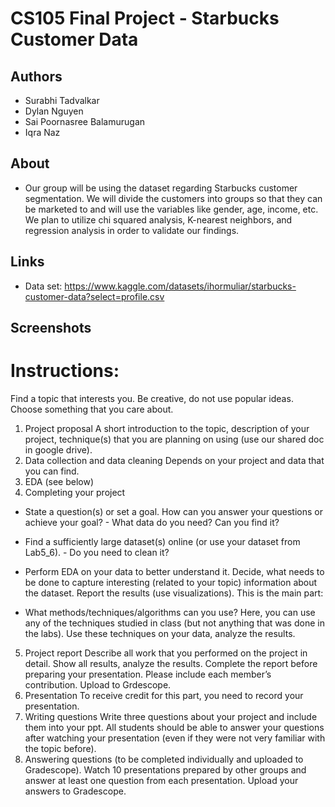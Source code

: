 # CS105 Final Project - Starbucks Customer Data

## Authors
 * Surabhi Tadvalkar 
 * Dylan Nguyen
 * Sai Poornasree Balamurugan
 * Iqra Naz  

## About
  * Our group will be using the dataset regarding Starbucks customer segmentation. We will divide the customers into groups so that they can be marketed to and will use the variables like gender, age, income, etc. We plan to utilize chi squared analysis, K-nearest neighbors, and regression analysis in order to validate our findings.

## Links
 * Data set: https://www.kaggle.com/datasets/ihormuliar/starbucks-customer-data?select=profile.csv

## Screenshots

# Instructions:

Find a topic that interests you. Be creative, do not use popular ideas. Choose something that you care about.
1. Project proposal
A short introduction to the topic, description of your project, technique(s) that you are planning on using (use our shared doc in google drive).
2. Data collection and data cleaning
Depends on your project and data that you can find.
3. EDA
(see below)
4. Completing your project
- State a question(s) or set a goal. How can you answer your questions or achieve your goal? - What data do you need? Can you find it?
 
- Find a sufficiently large dataset(s) online (or use your dataset from Lab5_6). - Do you need to clean it?
- Perform EDA on your data to better understand it. Decide, what needs to be done to capture interesting (related to your topic) information about the dataset. Report the results (use visualizations).
This is the main part:
- What methods/techniques/algorithms can you use? Here, you can use any of the techniques studied in class (but not anything that was done in the labs).
Use these techniques on your data, analyze the results.
5. Project report
Describe all work that you performed on the project in detail. Show all results, analyze the results. Complete the report before preparing your presentation. Please include each member’s contribution. Upload to Grdescope.
6. Presentation
To receive credit for this part, you need to record your presentation.
7. Writing questions
Write three questions about your project and include them into your ppt. All students should be able to answer your questions after watching your presentation (even if they were not very familiar with the topic before).
8. Answering questions (to be completed individually and uploaded to Gradescope).
Watch 10 presentations prepared by other groups and answer at least one question from each presentation. Upload your answers to Gradescope.
